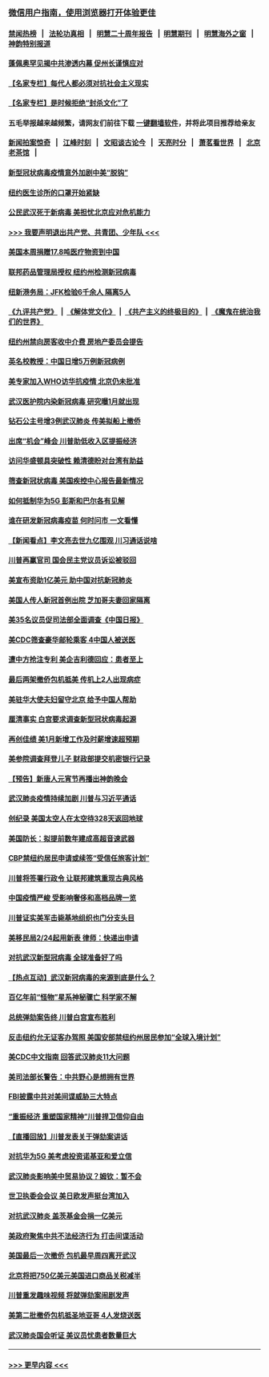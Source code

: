 ### [微信用户指南，使用浏览器打开体验更佳](https://github.com/gfw-breaker/banned-news1/blob/master/indexes/wechat-guide.md?t=0)
#### [禁闻热榜](热点新闻.md?t=0)  &nbsp;&nbsp;|&nbsp;&nbsp; [法轮功真相](https://github.com/gfw-breaker/truth/blob/master/README.md?t=0) &nbsp;&nbsp;|&nbsp;&nbsp; [明慧二十周年报告](https://github.com/gfw-breaker/mh-reports/blob/master/README.md?t=0) &nbsp;&nbsp;|&nbsp;&nbsp;[明慧期刊](https://github.com/gfw-breaker/mh-qikan) &nbsp;&nbsp;|&nbsp;&nbsp; [明慧海外之窗](https://github.com/gfw-breaker/mh-news/blob/master/README.md?t=0) &nbsp;&nbsp;|&nbsp;&nbsp; [神韵特别报道](https://github.com/gfw-breaker/mh-news/blob/master/shenyun.md?t=0)
#### [蓬佩奥罕见揭中共渗透内幕 促州长谨慎应对](../pages/nsc412/n11854685.md?t=02091402) 
#### [【名家专栏】每代人都必须对抗社会主义现实](../pages/nsc412/n11831412.md?t=02091402) 
#### [【名家专栏】是时候拒绝“封杀文化”了](../pages/nsc412/n11814093.md?t=02091402) 
#### 五毛举报越来越频繁，请网友们前往下载 [一键翻墙软件](https://github.com/gfw-breaker/ssr-accounts)，并将此项目推荐给亲友
#### [新闻拍案惊奇](https://github.com/gfw-breaker/banned-news1/blob/master/pages/link4.md) &nbsp;&nbsp;|&nbsp;&nbsp; [江峰时刻](https://github.com/gfw-breaker/banned-news1/blob/master/pages/link4.md) &nbsp;&nbsp;|&nbsp;&nbsp; [文昭谈古论今](https://github.com/gfw-breaker/banned-news1/blob/master/pages/link4.md) &nbsp;&nbsp;|&nbsp;&nbsp; [天亮时分](https://github.com/gfw-breaker/banned-news1/blob/master/pages/link4.md) &nbsp;&nbsp;|&nbsp;&nbsp; [萧茗看世界](https://github.com/gfw-breaker/banned-news1/blob/master/pages/link4.md) &nbsp;&nbsp;|&nbsp;&nbsp; [北京老茶馆](https://github.com/gfw-breaker/banned-news1/blob/master/pages/link4.md) &nbsp;&nbsp;|&nbsp;&nbsp; 
#### [新型冠状病毒疫情意外加剧中美“脱钩”](../pages/nsc412/n11854475.md?t=02091402) 
#### [纽约医生诊所的口罩开始紧缺](../pages/nsc412/n11853364.md?t=02091402) 
#### [公民武汉死于新病毒 美担忧北京应对危机能力](../pages/nsc412/n11854331.md?t=02091402) 
#### [>>> 我要声明退出共产党、共青团、少年队 <<<](https://github.com/begood0513/goodnews/blob/master/quit/letter.md) 
#### [美国本周捐赠17.8吨医疗物资到中国](../pages/nsc412/n11854269.md?t=02091402) 
#### [联邦药品管理局授权  纽约州检测新冠病毒](../pages/nsc412/n11853371.md?t=02091402) 
#### [纽新港务局：JFK检验6千余人  隔离5人](../pages/nsc412/n11853366.md?t=02091402) 
#### [《九评共产党》](https://github.com/begood0513/9ping.md/blob/master/README.md) &nbsp;|&nbsp; [《解体党文化》](../../../../jtdwh.md/blob/master/README.md)  &nbsp;|&nbsp; [《共产主义的终极目的》](../../../../gczydzjmd.md/blob/master/README.md) &nbsp;|&nbsp; [《魔鬼在统治我们的世界》](../../../../mgztzwmdsj.md/blob/master/README.md) 
#### [纽约州禁向房客收中介费  房地产委员会提告](../pages/nsc412/n11853360.md?t=02091402) 
#### [英名校教授：中国日增5万例新冠病例](../pages/nsc412/n11854174.md?t=02091402) 
#### [美专家加入WHO访华抗疫情 北京仍未批准](../pages/nsc412/n11854043.md?t=02091402) 
#### [武汉医护院内染新冠病毒 研究曝1月就出现](../pages/nsc412/n11852928.md?t=02091402) 
#### [钻石公主号增3例武汉肺炎 传美拟船上撤侨](../pages/nsc412/n11853240.md?t=02091402) 
#### [出席“机会”峰会 川普助低收入区提振经济](../pages/nsc412/n11853232.md?t=02091402) 
#### [访问华盛顿具突破性 赖清德盼对台湾有助益](../pages/nsc412/n11853129.md?t=02091402) 
#### [筛查新冠状病毒 美国疾控中心报告最新情况](../pages/nsc412/n11853070.md?t=02091402) 
#### [如何抵制华为5G 彭斯和巴尔各有见解](../pages/nsc412/n11852535.md?t=02091402) 
#### [谁在研发新冠病毒疫苗 何时问市 一文看懂](../pages/nsc412/n11852840.md?t=02091402) 
#### [【新闻看点】李文亮去世九亿围观 川习通话说啥](../pages/nsc412/n11852360.md?t=02091402) 
#### [川普再赢官司 国会民主党议员诉讼被驳回](../pages/nsc412/n11852287.md?t=02091402) 
#### [美宣布资助1亿美元 助中国对抗新冠肺炎](../pages/nsc412/n11852531.md?t=02091402) 
#### [美国人传人新冠首例出院 芝加哥夫妻回家隔离](../pages/nsc412/n11852452.md?t=02091402) 
#### [美35名议员促司法部全面调查《中国日报》](../pages/nsc412/n11852435.md?t=02091402) 
#### [美CDC筛查豪华邮轮乘客 4中国人被送医](../pages/nsc412/n11852085.md?t=02091402) 
#### [遭中方抢注专利 美企吉利德回应：患者至上](../pages/nsc412/n11852037.md?t=02091402) 
#### [最后两架撤侨包机抵美 传机上2人出现病症](../pages/nsc412/n11852173.md?t=02091402) 
#### [美驻华大使夫妇留守北京 给予中国人帮助](../pages/nsc412/n11852165.md?t=02091402) 
#### [厘清事实 白宫要求调查新型冠状病毒起源](../pages/nsc412/n11852106.md?t=02091402) 
#### [再创佳绩 美1月新增工作及时薪增速超预期](../pages/nsc412/n11852174.md?t=02091402) 
#### [美参院调查拜登儿子 财政部提交机密银行记录](../pages/nsc412/n11851808.md?t=02091402) 
#### [【预告】新唐人元宵节再播出神韵晚会](../pages/nsc412/n11843192.md?t=02091402) 
#### [武汉肺炎疫情持续加剧 川普与习近平通话](../pages/nsc412/n11851613.md?t=02091402) 
#### [创纪录 美国太空人在太空待328天返回地球](../pages/nsc412/n11851266.md?t=02091402) 
#### [美国防长：拟提前数年建成高超音速武器](../pages/nsc412/n11850959.md?t=02091402) 
#### [CBP禁纽约居民申请或续签“受信任旅客计划”](../pages/nsc412/n11850857.md?t=02091402) 
#### [川普将签署行政令 让联邦建筑重现古典风格](../pages/nsc412/n11850654.md?t=02091402) 
#### [中国疫情严峻 受影响奢侈和高档品牌一览](../pages/nsc412/n11850319.md?t=02091402) 
#### [川普证实美军击毙基地组织也门分支头目](../pages/nsc412/n11850383.md?t=02091402) 
#### [美移民局2/24起用新表 律师：快递出申请](../pages/nsc412/n11848220.md?t=02091402) 
#### [对抗武汉新型冠病毒 全球准备好了吗](../pages/nsc412/n11850142.md?t=02091402) 
#### [【热点互动】武汉新冠病毒的来源到底是什么？](../pages/nsc412/n11849749.md?t=02091402) 
#### [百亿年前“怪物”星系神秘骤亡 科学家不解](../pages/nsc412/n11849863.md?t=02091402) 
#### [总统弹劾案告终 川普白宫宣布胜利](../pages/nsc412/n11849985.md?t=02091402) 
#### [反击纽约允无证客办驾照  美国安部禁纽约州居民参加“全球入境计划”](../pages/nsc412/n11849828.md?t=02091402) 
#### [美CDC中文指南 回答武汉肺炎11大问题](../pages/nsc412/n11849703.md?t=02091402) 
#### [美司法部长警告：中共野心是想拥有世界](../pages/nsc412/n11849769.md?t=02091402) 
#### [FBI披露中共对美间谍威胁三大特点](../pages/nsc412/n11849700.md?t=02091402) 
#### [“重振经济 重塑国家精神”川普捍卫信仰自由](../pages/nsc412/n11849641.md?t=02091402) 
#### [【直播回放】川普发表关于弹劾案讲话](../pages/nsc412/n11849472.md?t=02091402) 
#### [对抗华为5G 美考虑投资诺基亚和爱立信](../pages/nsc412/n11849510.md?t=02091402) 
#### [武汉肺炎影响美中贸易协议？姆钦：暂不会](../pages/nsc412/n11849497.md?t=02091402) 
#### [世卫执委会会议 美日欧发声挺台湾加入](../pages/nsc412/n11849433.md?t=02091402) 
#### [对抗武汉肺炎 盖茨基金会捐一亿美元](../pages/nsc412/n11848953.md?t=02091402) 
#### [美政府聚焦中共不法经济行为 打击间谍活动](../pages/nsc412/n11849322.md?t=02091402) 
#### [美国最后一次撤侨 包机最早周四离开武汉](../pages/nsc412/n11849395.md?t=02091402) 
#### [北京将把750亿美元美国进口商品关税减半](../pages/nsc412/n11848896.md?t=02091402) 
#### [川普重发趣味视频 将就弹劾案闹剧发声](../pages/nsc412/n11848715.md?t=02091402) 
#### [美第二批撤侨包机抵圣地亚哥 4人发烧送医](../pages/nsc412/n11847923.md?t=02091402) 
#### [武汉肺炎国会听证 美议员忧患者数量巨大](../pages/nsc412/n11844851.md?t=02091402) 

----
#### [ >>> 更早内容 <<< ](../indexes/nsc412-earlier.md)
